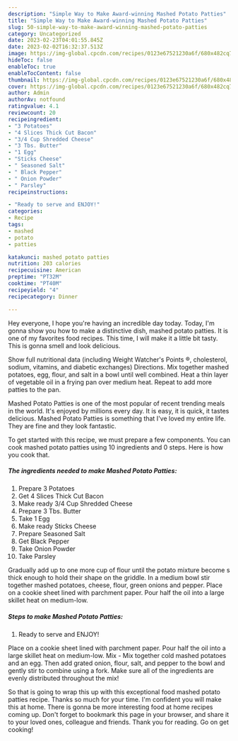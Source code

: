 ```yaml
---
description: "Simple Way to Make Award-winning Mashed Potato Patties"
title: "Simple Way to Make Award-winning Mashed Potato Patties"
slug: 50-simple-way-to-make-award-winning-mashed-potato-patties
category: Uncategorized
date: 2023-02-23T04:01:55.845Z
date: 2023-02-02T16:32:37.513Z
image: https://img-global.cpcdn.com/recipes/0123e67521230a6f/680x482cq70/mashed-potato-patties-recipe-main-photo.jpg
hideToc: false
enableToc: true
enableTocContent: false
thumbnail: https://img-global.cpcdn.com/recipes/0123e67521230a6f/680x482cq70/mashed-potato-patties-recipe-main-photo.jpg
cover: https://img-global.cpcdn.com/recipes/0123e67521230a6f/680x482cq70/mashed-potato-patties-recipe-main-photo.jpg
author: Admin
authorAv: notfound
ratingvalue: 4.1
reviewcount: 20
recipeingredient:
- "3 Potatoes"
- "4 Slices Thick Cut Bacon"
- "3/4 Cup Shredded Cheese"
- "3 Tbs. Butter"
- "1 Egg"
- "Sticks Cheese"
- " Seasoned Salt"
- " Black Pepper"
- " Onion Powder"
- " Parsley"
recipeinstructions:

- "Ready to serve and ENJOY!"
categories:
- Recipe
tags:
- mashed
- potato
- patties

katakunci: mashed potato patties 
nutrition: 203 calories
recipecuisine: American
preptime: "PT32M"
cooktime: "PT40M"
recipeyield: "4"
recipecategory: Dinner

---
```



Hey everyone, I hope you're having an incredible day today. Today, I'm gonna show you how to make a distinctive dish, mashed potato patties. It is one of my favorites food recipes. This time, I will make it a little bit tasty. This is gonna smell and look delicious.

Show full nutritional data (including Weight Watcher&#39;s Points ®, cholesterol, sodium, vitamins, and diabetic exchanges) Directions. Mix together mashed potatoes, egg, flour, and salt in a bowl until well combined. Heat a thin layer of vegetable oil in a frying pan over medium heat. Repeat to add more patties to the pan.

Mashed Potato Patties is one of the most popular of recent trending meals in the world. It's enjoyed by millions every day. It is easy, it is quick, it tastes delicious. Mashed Potato Patties is something that I've loved my entire life. They are fine and they look fantastic.


To get started with this recipe, we must prepare a few components. You can cook mashed potato patties using 10 ingredients and 0 steps. Here is how you cook that.

<!--inarticleads1-->

##### The ingredients needed to make Mashed Potato Patties:

1. Prepare 3 Potatoes
1. Get 4 Slices Thick Cut Bacon
1. Make ready 3/4 Cup Shredded Cheese
1. Prepare 3 Tbs. Butter
1. Take 1 Egg
1. Make ready Sticks Cheese
1. Prepare  Seasoned Salt
1. Get  Black Pepper
1. Take  Onion Powder
1. Take  Parsley


Gradually add up to one more cup of flour until the potato mixture become s thick enough to hold their shape on the griddle. In a medium bowl stir together mashed potatoes, cheese, flour, green onions and pepper. Place on a cookie sheet lined with parchment paper. Pour half the oil into a large skillet heat on medium-low. 

<!--inarticleads2-->

##### Steps to make Mashed Potato Patties:


1. Ready to serve and ENJOY!

Place on a cookie sheet lined with parchment paper. Pour half the oil into a large skillet heat on medium-low. Mix - Mix together cold mashed potatoes and an egg. Then add grated onion, flour, salt, and pepper to the bowl and gently stir to combine using a fork. Make sure all of the ingredients are evenly distributed throughout the mix! 

So that is going to wrap this up with this exceptional food mashed potato patties recipe. Thanks so much for your time. I'm confident you will make this at home. There is gonna be more interesting food at home recipes coming up. Don't forget to bookmark this page in your browser, and share it to your loved ones, colleague and friends. Thank you for reading. Go on get cooking!
